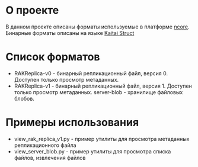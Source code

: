 # О проекте
В данном проекте описаны форматы используемые в платформе [ncore](https://www.red-soft.ru/ru/main_products.html#rpd).
Бинарные форматы описаны на языке [Kaitai Struct](https://kaitai.io/)

# Список форматов

* RAKReplica-v0 - бинарный репликационный файл, версия 0. Доступен только просмотр метаданных.
* RAKReplica-v1 - бинарный репликационный файл, версия 1. Доступен только просмотр метаданных.
server-blob - хранилище файловых блобов.

# Примеры использования

* view_rak_replica_v1.py - пример утилиты для просмотра метаданных репликационного файла
* view_server_blob.py - пример утилиты для просмотра списка файлов, извлечения файлов
